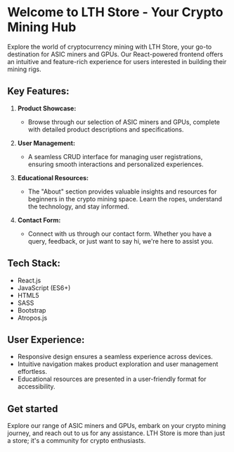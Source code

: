 # Welcome to LTH Store - Your Crypto Mining Hub

Explore the world of cryptocurrency mining with LTH Store, your go-to destination for ASIC miners and GPUs. Our React-powered frontend offers an intuitive and feature-rich experience for users interested in building their mining rigs.

## Key Features:

1. **Product Showcase:**
   - Browse through our selection of ASIC miners and GPUs, complete with detailed product descriptions and specifications.

2. **User Management:**
   - A seamless CRUD interface for managing user registrations, ensuring smooth interactions and personalized experiences.

3. **Educational Resources:**
   - The "About" section provides valuable insights and resources for beginners in the crypto mining space. Learn the ropes, understand the technology, and stay informed.

4. **Contact Form:**
   - Connect with us through our contact form. Whether you have a query, feedback, or just want to say hi, we're here to assist you.

## Tech Stack:

- React.js
- JavaScript (ES6+)
- HTML5
- SASS
- Bootstrap
- Atropos.js

## User Experience:

- Responsive design ensures a seamless experience across devices.
- Intuitive navigation makes product exploration and user management effortless.
- Educational resources are presented in a user-friendly format for accessibility.

## Get started
Explore our range of ASIC miners and GPUs, embark on your crypto mining journey, and reach out to us for any assistance. LTH Store is more than just a store; it's a community for crypto enthusiasts.